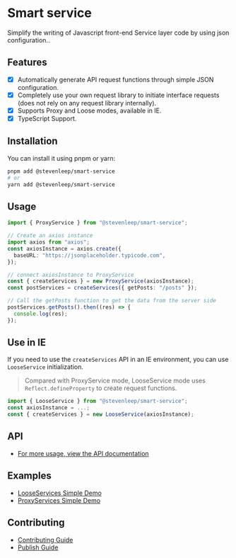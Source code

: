 # Smart service

Simplify the writing of Javascript front-end Service layer code by using json configuration..

## Features

- [x] Automatically generate API request functions through simple JSON configuration.
- [x] Completely use your own request library to initiate interface requests (does not rely on any request library internally).
- [x] Supports Proxy and Loose modes, available in IE.
- [x] TypeScript Support.

## Installation

You can install it using pnpm or yarn:

```bash
pnpm add @stevenleep/smart-service
# or
yarn add @stevenleep/smart-service
```

## Usage
```typescript
import { ProxyService } from "@stevenleep/smart-service";

// Create an axios instance
import axios from "axios";
const axiosInstance = axios.create({
  baseURL: "https://jsonplaceholder.typicode.com",
});

// connect axiosInstance to ProxyService
const { createServices } = new ProxyService(axiosInstance);
const postServices = createServices({ getPosts: "/posts" });

// Call the getPosts function to get the data from the server side
postServices.getPosts().then((res) => {
  console.log(res);
});
```

## Use in IE
If you need to use the `createServices` API in an IE environment, you can use `LooseService` initialization.
> Compared with ProxyService mode, LooseService mode uses `Reflect.defineProperty` to create request functions.
```typescript
import { LooseService } from "@stevenleep/smart-service";
const axiosInstance = ...;
const { createServices } = new LooseService(axiosInstance);
```

## API
- [For more usage, view the API documentation](https://github.com/stevenleep/smart-service/blob/main/docs/apis.md)


## Examples
- [LooseServices Simple Demo](https://github.com/stevenleep/smart-service/blob/main/examples/loose-services-simple.html)
- [ProxyServices Simple Demo](https://github.com/stevenleep/smart-service/blob/main/examples/proxy-services-simple.html)

## Contributing
- [Contributing Guide](https://github.com/stevenleep/smart-service/blob/main/docs/contributing.md)
- [Publish Guide](https://github.com/stevenleep/smart-service/blob/main/docs/publish.md)